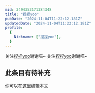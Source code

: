 ```yaml
---
mid: 3494353171384348
title: "捏捏yoo"
pubDate: "2024-11-04T11:22:12.181Z"
updatedDate: "2024-11-04T11:22:12.181Z"
profile:
  {
    Nickname: ["捏捏yoo"],
  }
---
```


关注[捏捏yoo](https://space.bilibili.com/3494353171384348)谢谢喵~ 关注[捏捏yoo](https://space.bilibili.com/3494353171384348)谢谢喵~

## 此条目有待补充
你可以在[这里](https://github.com/Yuhanawa/VTuber.ICU/edit/master/src/content/v/捏捏yoo/index.md)编辑本文
